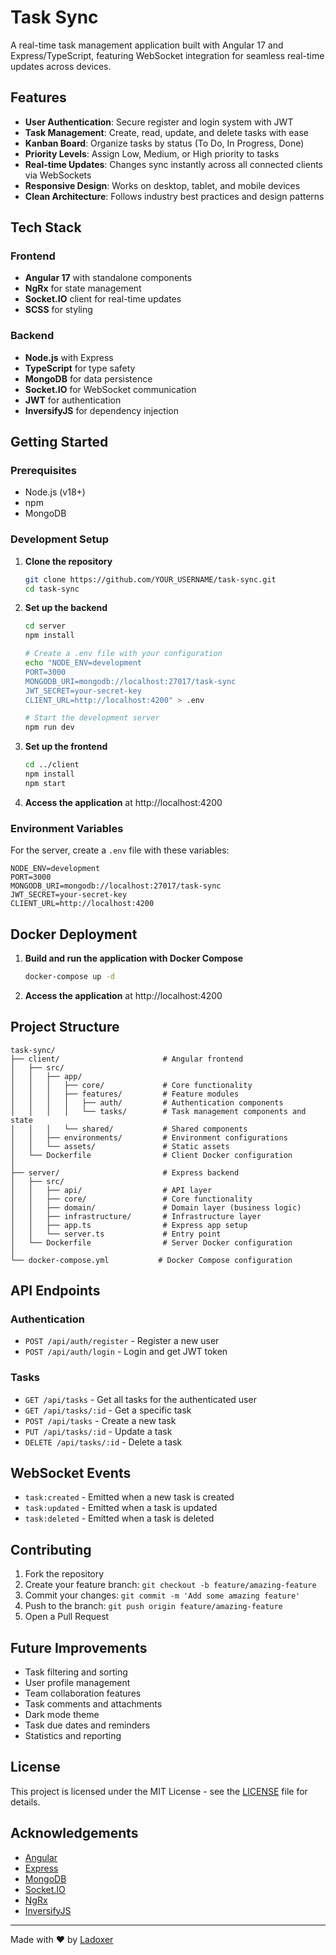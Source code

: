 # Task Sync

A real-time task management application built with Angular 17 and Express/TypeScript, featuring WebSocket integration for seamless real-time updates across devices.

## Features

- **User Authentication**: Secure register and login system with JWT
- **Task Management**: Create, read, update, and delete tasks with ease
- **Kanban Board**: Organize tasks by status (To Do, In Progress, Done)
- **Priority Levels**: Assign Low, Medium, or High priority to tasks
- **Real-time Updates**: Changes sync instantly across all connected clients via WebSockets
- **Responsive Design**: Works on desktop, tablet, and mobile devices
- **Clean Architecture**: Follows industry best practices and design patterns

## Tech Stack

### Frontend
- **Angular 17** with standalone components
- **NgRx** for state management
- **Socket.IO** client for real-time updates
- **SCSS** for styling

### Backend
- **Node.js** with Express
- **TypeScript** for type safety
- **MongoDB** for data persistence
- **Socket.IO** for WebSocket communication
- **JWT** for authentication
- **InversifyJS** for dependency injection

## Getting Started

### Prerequisites
- Node.js (v18+)
- npm
- MongoDB

### Development Setup

1. **Clone the repository**
   ```bash
   git clone https://github.com/YOUR_USERNAME/task-sync.git
   cd task-sync
   ```

2. **Set up the backend**
   ```bash
   cd server
   npm install
   
   # Create a .env file with your configuration
   echo "NODE_ENV=development
   PORT=3000
   MONGODB_URI=mongodb://localhost:27017/task-sync
   JWT_SECRET=your-secret-key
   CLIENT_URL=http://localhost:4200" > .env
   
   # Start the development server
   npm run dev
   ```

3. **Set up the frontend**
   ```bash
   cd ../client
   npm install
   npm start
   ```

4. **Access the application** at http://localhost:4200

### Environment Variables

For the server, create a `.env` file with these variables:
```
NODE_ENV=development
PORT=3000
MONGODB_URI=mongodb://localhost:27017/task-sync
JWT_SECRET=your-secret-key
CLIENT_URL=http://localhost:4200
```

## Docker Deployment

1. **Build and run the application with Docker Compose**
   ```bash
   docker-compose up -d
   ```

2. **Access the application** at http://localhost:4200

## Project Structure

```
task-sync/
├── client/                       # Angular frontend
│   ├── src/
│   │   ├── app/
│   │   │   ├── core/             # Core functionality
│   │   │   ├── features/         # Feature modules
│   │   │   │   ├── auth/         # Authentication components
│   │   │   │   └── tasks/        # Task management components and state
│   │   │   └── shared/           # Shared components
│   │   ├── environments/         # Environment configurations
│   │   └── assets/               # Static assets
│   └── Dockerfile                # Client Docker configuration
│
├── server/                       # Express backend
│   ├── src/
│   │   ├── api/                  # API layer
│   │   ├── core/                 # Core functionality
│   │   ├── domain/               # Domain layer (business logic)
│   │   ├── infrastructure/       # Infrastructure layer
│   │   ├── app.ts                # Express app setup
│   │   └── server.ts             # Entry point
│   └── Dockerfile                # Server Docker configuration
│
└── docker-compose.yml           # Docker Compose configuration
```

## API Endpoints

### Authentication
- `POST /api/auth/register` - Register a new user
- `POST /api/auth/login` - Login and get JWT token

### Tasks
- `GET /api/tasks` - Get all tasks for the authenticated user
- `GET /api/tasks/:id` - Get a specific task
- `POST /api/tasks` - Create a new task
- `PUT /api/tasks/:id` - Update a task
- `DELETE /api/tasks/:id` - Delete a task

## WebSocket Events

- `task:created` - Emitted when a new task is created
- `task:updated` - Emitted when a task is updated
- `task:deleted` - Emitted when a task is deleted

## Contributing

1. Fork the repository
2. Create your feature branch: `git checkout -b feature/amazing-feature`
3. Commit your changes: `git commit -m 'Add some amazing feature'`
4. Push to the branch: `git push origin feature/amazing-feature`
5. Open a Pull Request

## Future Improvements

- Task filtering and sorting
- User profile management
- Team collaboration features
- Task comments and attachments
- Dark mode theme
- Task due dates and reminders
- Statistics and reporting

## License

This project is licensed under the MIT License - see the [LICENSE](LICENSE) file for details.

## Acknowledgements

- [Angular](https://angular.io/)
- [Express](https://expressjs.com/)
- [MongoDB](https://www.mongodb.com/)
- [Socket.IO](https://socket.io/)
- [NgRx](https://ngrx.io/)
- [InversifyJS](https://inversify.io/)

---

Made with ❤️ by [Ladoxer](https://github.com/Ladoxer)